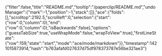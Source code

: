 {"filter":false,"title":"README.md","tooltip":"/paperclip/README.md","undoManager":{"mark":-1,"position":-1,"stack":[]},"ace":{"folds":[],"scrolltop":2192.5,"scrollleft":0,"selection":{"start":{"row":0,"column":0},"end":{"row":0,"column":0},"isBackwards":false},"options":{"guessTabSize":true,"useWrapMode":false,"wrapToView":true},"firstLineState":{"row":159,"state":"start","mode":"ace/mode/markdown"}},"timestamp":1421015873914,"hash":"b763afafd027637d75df978373787e56be321ae3"}